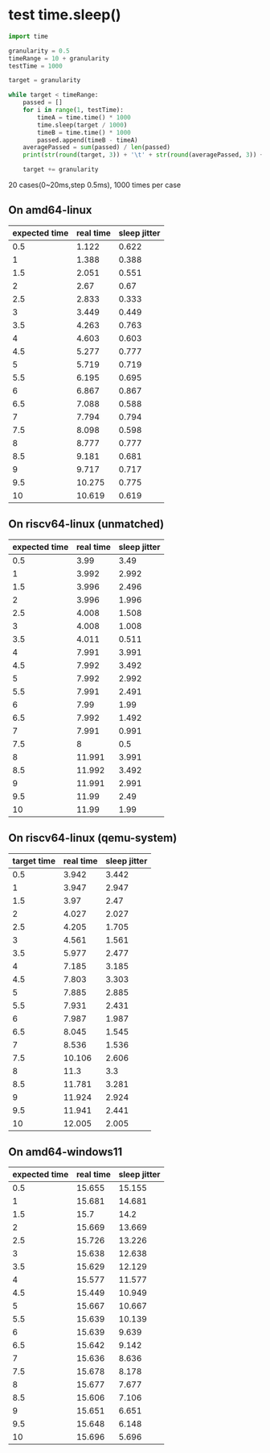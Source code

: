 
# test time.sleep()

```python
import time

granularity = 0.5
timeRange = 10 + granularity
testTime = 1000

target = granularity

while target < timeRange:
    passed = []
    for i in range(1, testTime):
        timeA = time.time() * 1000
        time.sleep(target / 1000)
        timeB = time.time() * 1000
        passed.append(timeB - timeA)
    averagePassed = sum(passed) / len(passed)
    print(str(round(target, 3)) + '\t' + str(round(averagePassed, 3)) + '\t' + str(round(averagePassed - target, 3)))

    target += granularity

```

20 cases(0~20ms,step 0.5ms), 1000 times per case

## On amd64-linux

| expected time | real time | sleep jitter |
| ------------- | --------- | ------------ |
| 0.5           | 1.122     | 0.622        |
| 1             | 1.388     | 0.388        |
| 1.5           | 2.051     | 0.551        |
| 2             | 2.67      | 0.67         |
| 2.5           | 2.833     | 0.333        |
| 3             | 3.449     | 0.449        |
| 3.5           | 4.263     | 0.763        |
| 4             | 4.603     | 0.603        |
| 4.5           | 5.277     | 0.777        |
| 5             | 5.719     | 0.719        |
| 5.5           | 6.195     | 0.695        |
| 6             | 6.867     | 0.867        |
| 6.5           | 7.088     | 0.588        |
| 7             | 7.794     | 0.794        |
| 7.5           | 8.098     | 0.598        |
| 8             | 8.777     | 0.777        |
| 8.5           | 9.181     | 0.681        |
| 9             | 9.717     | 0.717        |
| 9.5           | 10.275    | 0.775        |
| 10            | 10.619    | 0.619        |

## On riscv64-linux (unmatched)

| expected time | real time | sleep jitter |
| ------------- | --------- | ------------ |
| 0.5           | 3.99      | 3.49         |
| 1             | 3.992     | 2.992        |
| 1.5           | 3.996     | 2.496        |
| 2             | 3.996     | 1.996        |
| 2.5           | 4.008     | 1.508        |
| 3             | 4.008     | 1.008        |
| 3.5           | 4.011     | 0.511        |
| 4             | 7.991     | 3.991        |
| 4.5           | 7.992     | 3.492        |
| 5             | 7.992     | 2.992        |
| 5.5           | 7.991     | 2.491        |
| 6             | 7.99      | 1.99         |
| 6.5           | 7.992     | 1.492        |
| 7             | 7.991     | 0.991        |
| 7.5           | 8         | 0.5          |
| 8             | 11.991    | 3.991        |
| 8.5           | 11.992    | 3.492        |
| 9             | 11.991    | 2.991        |
| 9.5           | 11.99     | 2.49         |
| 10            | 11.99     | 1.99         |

## On riscv64-linux (qemu-system)

| target time | real time | sleep jitter |
| ----------- | --------- | ------------ |
| 0.5         | 3.942     | 3.442        |
| 1           | 3.947     | 2.947        |
| 1.5         | 3.97      | 2.47         |
| 2           | 4.027     | 2.027        |
| 2.5         | 4.205     | 1.705        |
| 3           | 4.561     | 1.561        |
| 3.5         | 5.977     | 2.477        |
| 4           | 7.185     | 3.185        |
| 4.5         | 7.803     | 3.303        |
| 5           | 7.885     | 2.885        |
| 5.5         | 7.931     | 2.431        |
| 6           | 7.987     | 1.987        |
| 6.5         | 8.045     | 1.545        |
| 7           | 8.536     | 1.536        |
| 7.5         | 10.106    | 2.606        |
| 8           | 11.3      | 3.3          |
| 8.5         | 11.781    | 3.281        |
| 9           | 11.924    | 2.924        |
| 9.5         | 11.941    | 2.441        |
| 10          | 12.005    | 2.005        |

## On amd64-windows11

| expected time | real time | sleep jitter |
| ------------- | --------- | ------------ |
| 0.5           | 15.655    | 15.155       |
| 1             | 15.681    | 14.681       |
| 1.5           | 15.7      | 14.2         |
| 2             | 15.669    | 13.669       |
| 2.5           | 15.726    | 13.226       |
| 3             | 15.638    | 12.638       |
| 3.5           | 15.629    | 12.129       |
| 4             | 15.577    | 11.577       |
| 4.5           | 15.449    | 10.949       |
| 5             | 15.667    | 10.667       |
| 5.5           | 15.639    | 10.139       |
| 6             | 15.639    | 9.639        |
| 6.5           | 15.642    | 9.142        |
| 7             | 15.636    | 8.636        |
| 7.5           | 15.678    | 8.178        |
| 8             | 15.677    | 7.677        |
| 8.5           | 15.606    | 7.106        |
| 9             | 15.651    | 6.651        |
| 9.5           | 15.648    | 6.148        |
| 10            | 15.696    | 5.696        |
